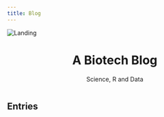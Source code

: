 ```yaml
---
title: Blog
---
```


<img src="img/chemistry-custom-2.png" style="max-width:15%;min-width:40px;margin-left: auto;margin-right: auto;" alt="Landing" class = "landingicon"/>


<h1 style ="text-align: center;">A Biotech Blog</h1>

<p style="text-align: center;padding-bottom:1em">Science, R and Data </p>

<h2 style="text-align: left;padding-bottom:0em"> Entries</h2>


